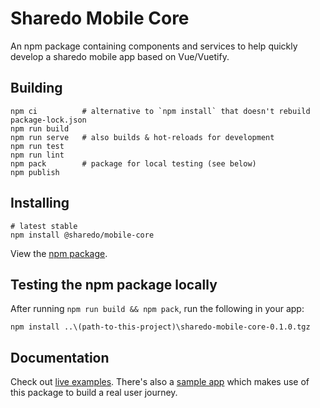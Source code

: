 # Sharedo Mobile Core
An npm package containing components and services to help quickly
develop a sharedo mobile app based on Vue/Vuetify.

## Building
```
npm ci          # alternative to `npm install` that doesn't rebuild package-lock.json
npm run build
npm run serve   # also builds & hot-reloads for development
npm run test
npm run lint
npm pack        # package for local testing (see below)
npm publish
```

## Installing
```
# latest stable
npm install @sharedo/mobile-core
```

View the [npm package](https://www.npmjs.com/package/@sharedo/mobile-core).

## Testing the npm package locally
After running `npm run build && npm pack`, run the following in your app:

```
npm install ..\(path-to-this-project)\sharedo-mobile-core-0.1.0.tgz
```

## Documentation
Check out [live examples](https://ambitious-rock-0b8da8903.azurestaticapps.net/). There's
also a [sample app](https://github.com/sharedo-tech/sharedo-sample-mobile-app) which makes use of this
package to build a real user journey.
